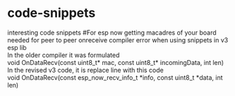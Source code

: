 # code-snippets
interesting code snippets 
#For esp now getting macadres of your board needed for peer to peer
onreceive compiler error when using snippets in v3 esp lib <br>
In the older compiler it was formulated <br>
void OnDataRecv(const uint8_t* mac, const uint8_t* incomingData, int len) <br>
In the revised v3 code, it is replace line with this code <br>
void OnDataRecv(const esp_now_recv_info_t *info, const uint8_t *data, int len) <br>
